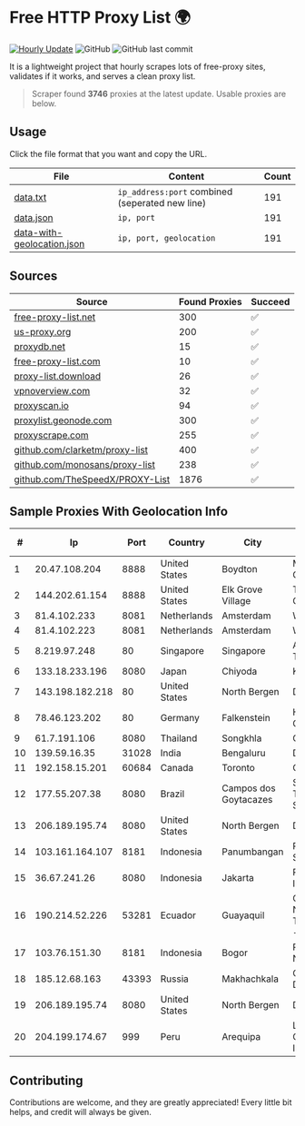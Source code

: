 
# Free HTTP Proxy List 🌍

[![Hourly Update](https://github.com/mertguvencli/http-proxy-list/actions/workflows/main.yml/badge.svg?branch=main)](https://github.com/mertguvencli/http-proxy-list/actions/workflows/main.yml)
![GitHub](https://img.shields.io/github/license/mertguvencli/http-proxy-list)
![GitHub last commit](https://img.shields.io/github/last-commit/mertguvencli/http-proxy-list)

It is a lightweight project that hourly scrapes lots of free-proxy sites, validates if it works, and serves a clean proxy list.


> Scraper found **3746** proxies at the latest update. Usable proxies are below.

## Usage

Click the file format that you want and copy the URL.


|File|Content|Count|
|----|-------|-----|
|[data.txt](https://raw.githubusercontent.com/mertguvencli/http-proxy-list/main/proxy-list/data.txt)|`ip_address:port` combined (seperated new line)|191|
|[data.json](https://raw.githubusercontent.com/mertguvencli/http-proxy-list/main/proxy-list/data.json)|`ip, port`|191|
|[data-with-geolocation.json](https://raw.githubusercontent.com/mertguvencli/http-proxy-list/main/proxy-list/data-with-geolocation.json)|`ip, port, geolocation`|191|

## Sources

|Source|Found Proxies|Succeed|
|------|-------------|-------|
|[free-proxy-list.net](https://free-proxy-list.net)|300|✅|
|[us-proxy.org](https://www.us-proxy.org)|200|✅|
|[proxydb.net](http://proxydb.net)|15|✅|
|[free-proxy-list.com](https://free-proxy-list.com/?page=&port=&type%5B%5D=http&type%5B%5D=https&up_time=0&search=Search)|10|✅|
|[proxy-list.download](https://www.proxy-list.download/HTTP)|26|✅|
|[vpnoverview.com](https://vpnoverview.com/privacy/anonymous-browsing/free-proxy-servers)|32|✅|
|[proxyscan.io](https://www.proxyscan.io)|94|✅|
|[proxylist.geonode.com](https://proxylist.geonode.com/api/proxy-list?limit=300&page=1&sort_by=lastChecked&sort_type=desc&protocols=http,https)|300|✅|
|[proxyscrape.com](https://api.proxyscrape.com/v2/?request=displayproxies&protocol=http&timeout=10000&country=all&ssl=all&anonymity=all)|255|✅|
|[github.com/clarketm/proxy-list](https://raw.githubusercontent.com/clarketm/proxy-list/master/proxy-list-raw.txt)|400|✅|
|[github.com/monosans/proxy-list](https://raw.githubusercontent.com/monosans/proxy-list/main/proxies/http.txt)|238|✅|
|[github.com/TheSpeedX/PROXY-List](https://raw.githubusercontent.com/TheSpeedX/PROXY-List/master/http.txt)|1876|✅|


## Sample Proxies With Geolocation Info

|#|Ip|Port|Country|City|Internet Service Provider|
|-|--|----|-------|----|-------------------------|
|1|20.47.108.204|8888|United States|Boydton|Microsoft Corporation|
|2|144.202.61.154|8888|United States|Elk Grove Village|The Constant Company|
|3|81.4.102.233|8081|Netherlands|Amsterdam|WeservIT|
|4|81.4.102.223|8081|Netherlands|Amsterdam|WeservIT|
|5|8.219.97.248|80|Singapore|Singapore|Alibaba (US) Technology Co., Ltd.|
|6|133.18.233.196|8080|Japan|Chiyoda|KAGOYA JAPAN Inc.|
|7|143.198.182.218|80|United States|North Bergen|DigitalOcean, LLC|
|8|78.46.123.202|80|Germany|Falkenstein|Hetzner Online GmbH|
|9|61.7.191.106|8080|Thailand|Songkhla|CAT-BB|
|10|139.59.16.35|31028|India|Bengaluru|DIGITALOCEAN|
|11|192.158.15.201|60684|Canada|Toronto|Ontario Inc.|
|12|177.55.207.38|8080|Brazil|Campos dos Goytacazes|Sumicity Telecomunicacoes S.A.|
|13|206.189.195.74|8080|United States|North Bergen|DigitalOcean, LLC|
|14|103.161.164.107|8181|Indonesia|Panumbangan|PT Galuh Multidata Solution|
|15|36.67.241.26|8080|Indonesia|Jakarta|PT. Telekomunikasi Indonesia|
|16|190.214.52.226|53281|Ecuador|Guayaquil|Corporacion Nacional De Telecomunicaciones - CNT EP|
|17|103.76.151.30|8181|Indonesia|Bogor|PT. Java Digital Nusantara|
|18|185.12.68.163|43393|Russia|Makhachkala|OJSC Elektronic Dagestan|
|19|206.189.195.74|8080|United States|North Bergen|DigitalOcean, LLC|
|20|204.199.174.67|999|Peru|Arequipa|Level 3 Communications, Inc.|



## Contributing

Contributions are welcome, and they are greatly appreciated! Every
little bit helps, and credit will always be given.

